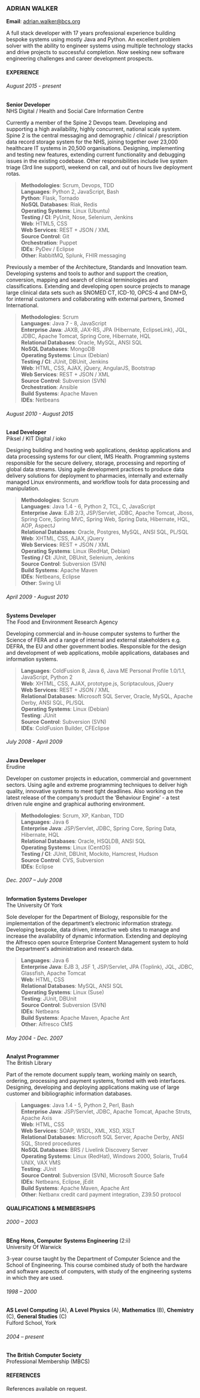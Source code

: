 ### ADRIAN WALKER
 
**Email**: adrian.walker@bcs.org
 
A full stack developer with 17 years professional experience building bespoke systems using mostly Java and Python.  An excellent problem solver with the ability to engineer systems using multiple technology stacks and drive projects to successful completion.  Now seeking new software engineering challenges and career development prospects.

#### EXPERIENCE

###### August 2015 - present
**Senior Developer**\
NHS Digital / Health and Social Care Information Centre

Currently a member of the Spine 2 Devops team.  Developing and supporting a high availability, highly concurrent, national scale system.  Spine 2 is the central messaging and demographic / clinical / prescription data record storage system for the NHS, joining together over 23,000 healthcare IT systems in 20,500 organisations.  Designing, implementing and testing new features, extending current functionality and debugging issues in the existing codebase.  Other responsibilities include live system triage (3rd line support), weekend on call, and out of hours live deployment rotas.

> **Methodologies**: Scrum, Devops, TDD\
> **Languages**: Python 2, JavaScript, Bash\
> **Python**: Flask, Tornado\
> **NoSQL Databases**: Riak, Redis\
> **Operating Systems**: Linux (Ubuntu)\
> **Testing / CI**: PyUnit, Nose, Selenium, Jenkins\
> **Web**: HTML5, CSS\
> **Web Services**: REST + JSON / XML\
> **Source Control**: Git\
> **Orchestration**: Puppet\
> **IDEs**: PyDev / Eclipse\
> **Other**: RabbitMQ, Splunk, FHIR messaging

Previously a member of the Architecture, Standards and Innovation team.  Developing systems and tools to author and support the creation, conversion, mapping and search of clinical terminologies and classifications.  Extending and developing open source projects to manage large clinical data sets such as SNOMED CT, ICD-10, OPCS-4 and DM+D, for internal customers and collaborating with external partners, Snomed International.

> **Methodologies**: Scrum\
> **Languages**: Java 7 - 8, JavaScript\
> **Enterprise Java**: JAXB, JAX-RS, JPA (Hibernate, EclipseLink), JQL, JDBC, Apache Tomcat, Spring Core, Hibernate, HQL\
> **Relational Databases**: Oracle, MySQL, ANSI SQL\
> **NoSQL Databases**: MongoDB\
> **Operating Systems**: Linux (Debian)\
> **Testing / CI**: JUnit, DBUnit, Jenkins\
> **Web**: HTML, CSS, AJAX, jQuery, AngularJS, Bootstrap\
> **Web Services**: REST + JSON / XML\
> **Source Control**: Subversion (SVN)\
> **Orchestration**: Ansible\
> **Build Systems**: Apache Maven\
> **IDEs**: Netbeans
	
###### August 2010 - August 2015
**Lead Developer**\
Piksel / KIT Digital / ioko

Designing building and hosting web applications, desktop applications and data processing systems for our client, IMS Health.  Programming systems responsible for the secure delivery, storage, processing and reporting of global data streams.  Using agile development practices to produce data delivery solutions for deployment to pharmacies, internally and externally managed Linux environments, and workflow tools for data processing and manipulation.

> **Methodologies**: Scrum\
> **Languages**: Java 1.4 - 6, Python 2, TCL, C, JavaScript\
> **Enterprise Java**: EJB 2/3, JSP/Servlet, JDBC, Apache Tomcat, Jboss, Spring Core, Spring MVC, Spring Web, Spring Data, Hibernate, HQL, AOP, AspectJ\
> **Relational Databases**: Oracle, Postgres, MySQL, ANSI SQL, PL/SQL\
> **Web**: XHTML, CSS, AJAX, jQuery\
> **Web Services**: REST + JSON / XML\
> **Operating Systems**: Linux (RedHat, Debian)\
> **Testing / CI**: JUnit, DBUnit, Selenium, Jenkins\
> **Source Control**: Subversion (SVN)\
> **Build Systems**: Apache Maven\
> **IDEs**: Netbeans, Eclipse\
> **Other**: Swing UI

###### April 2009 - August 2010
**Systems Developer**\
The Food and Environment Research Agency

Developing commercial and in-house computer systems to further the Science of FERA and a range of internal and external stakeholders e.g. DEFRA, the EU and other government bodies.  Responsible for the design and development of web applications, mobile applications, databases and information systems.

> **Languages**: ColdFusion 8, Java 6, Java ME Personal Profile 1.0/1.1, JavaScript, Python 2\
> **Web**: XHTML, CSS, AJAX, prototype.js, Scriptaculous, jQuery\
> **Web Services**: REST + JSON / XML\
> **Relational Databases**: Microsoft SQL Server, Oracle, MySQL, Apache Derby, ANSI SQL, PL/SQL\
> **Operating Systems**: Linux (Debian)\
> **Testing**: JUnit\
> **Source Control**: Subversion (SVN)\
> **IDEs**: ColdFusion Builder, CFEclipse

###### July 2008 - April 2009
**Java Developer**\
Erudine

Developer on customer projects in education, commercial and government sectors. Using agile and extreme programming techniques to deliver high quality, innovative systems to meet tight deadlines.  Also working on the latest release of the company’s product the ‘Behaviour Engine’ - a test driven rule engine and graphical authoring environment.

> **Methodologies**: Scrum, XP, Kanban, TDD\
> **Languages**: Java 6\
> **Enterprise Java**: JSP/Servlet, JDBC, Spring Core, Spring Data, Hibernate, HQL\
> **Relational Databases**: Oracle, HSQLDB, ANSI SQL\
> **Operating Systems**: Linux (CentOS)\
> **Testing / CI**: JUnit, DBUnit, Mockito, Hamcrest, Hudson\
> **Source Control**: CVS, Subversion\
> **IDEs**: Eclipse

###### Dec. 2007 – July 2008
**Information Systems Developer**\
The University Of York

Sole developer for the Department of Biology, responsible for the implementation of the department’s electronic information strategy. Developing bespoke, data driven, interactive web sites to manage and increase the availability of dynamic information. Extending and deploying the Alfresco open source Enterprise Content Management system to hold the Department's administration and research data.

> **Languages**: Java 6\
> **Enterprise Java**: EJB 3, JSF 1, JSP/Servlet, JPA (Toplink), JQL, JDBC, Glassfish, Apache Tomcat\
> **Web**: HTML, CSS\
> **Relational Databases**: MySQL, ANSI SQL\
> **Operating Systems**: Linux (Suse)\
> **Testing**: JUnit, DBUnit\
> **Source Control**: Subversion (SVN)\
> **IDEs**: Netbeans\
> **Build Systems**: Apache Maven, Apache Ant\
> **Other**: Alfresco CMS

###### May 2004 - Dec. 2007
**Analyst Programmer**\
The British Library

Part of the remote document supply team, working mainly on search, ordering, processing and payment systems, fronted with web interfaces.  Designing, developing and deploying applications making use of large customer and bibliographic information databases.

> **Languages**: Java 1.4 - 5, Python 2, Perl, Bash\
> **Enterprise Java**: JSP/Servlet, JDBC, Apache Tomcat, Apache Struts, Apache Axis\
> **Web**: HTML, CSS\
> **Web Services**: SOAP, WSDL, XML, XSD, XSLT\
> **Relational Databases**: Microsoft SQL Server, Apache Derby, ANSI SQL, Stored procedures\
> **NoSQL Databases**: BRS / Livelink Discovery Server\
> **Operating Systems**: Linux (RedHat), Windows 2000, Solaris, Tru64 UNIX, VAX VMS\
> **Testing**: JUnit\
> **Source Control**: Subversion (SVN), Microsoft Source Safe\
> **IDEs**: Netbeans, Eclipse, jEdit\
> **Build Systems**: Apache Maven, Apache Ant\
> **Other**: Netbanx credit card payment integration, Z39.50 protocol

#### QUALIFICATIONS & MEMBERSHIPS

###### 2000 – 2003
**BEng Hons, Computer Systems Engineering** (2:ii)\
University Of Warwick

3-year course taught by the Department of Computer Science and the School of Engineering.  This course combined study of both the hardware and software aspects of computers, with study of the engineering systems in which they are used.

###### 1998 – 2000
**AS Level Computing** (A), **A Level Physics** (A), **Mathematics** (B), **Chemistry** (C), **General Studies** (C)\
Fulford School, York
 
###### 2004 – present
**The British Computer Society**\
Professional Membership (MBCS)

#### REFERENCES

References available on request.
